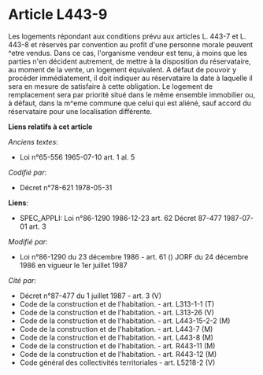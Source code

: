 # Article L443-9

Les logements répondant aux conditions prévu aux articles L. 443-7 et L. 443-8 et réservés par convention au profit d'une
personne morale peuvent ^etre vendus. Dans ce cas, l'organisme vendeur est tenu, à moins que les parties n'en décident
autrement, de mettre à la disposition du réservataire, au moment de la vente, un logement équivalent. A défaut de pouvoir y
procéder immédiatement, il doit indiquer au réservataire la date à laquelle il sera en mesure de satisfaire à cette
obligation. Le logement de remplacement sera par priorité situé dans le même ensemble immobilier ou, à défaut, dans la m^eme
commune que celui qui est aliéné, sauf accord du réservataire pour une localisation différente.

**Liens relatifs à cet article**

_Anciens textes_:

  - Loi n°65-556 1965-07-10 art. 1 al. 5

_Codifié par_:

  - Décret n°78-621 1978-05-31

**Liens**:

  - SPEC_APPLI: Loi n°86-1290 1986-12-23 art. 62 Décret 87-477 1987-07-01 art. 3

_Modifié par_:

  - Loi n°86-1290 du 23 décembre 1986 - art. 61 () JORF du 24 décembre 1986 en vigueur le 1er juillet 1987

_Cité par_:

  - Décret n°87-477 du 1 juillet 1987 - art. 3 (V)
  - Code de la construction et de l'habitation. - art. L313-1-1 (T)
  - Code de la construction et de l'habitation. - art. L313-26 (V)
  - Code de la construction et de l'habitation. - art. L443-15-2-2 (M)
  - Code de la construction et de l'habitation. - art. L443-7 (M)
  - Code de la construction et de l'habitation. - art. L443-8 (M)
  - Code de la construction et de l'habitation. - art. R443-11 (M)
  - Code de la construction et de l'habitation. - art. R443-12 (M)
  - Code général des collectivités territoriales - art. L5218-2 (V)
